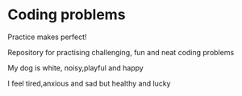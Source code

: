 # Coding problems
Practice makes perfect! 

Repository for practising challenging, fun and neat coding problems

My dog is white, noisy,playful and happy

I feel tired,anxious and sad but healthy and lucky
